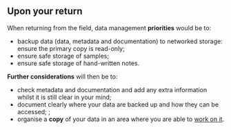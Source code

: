 
## Upon your return

When returning from the field, data management **priorities** would be to: 

* backup data (data, metadata and documentation) to networked storage: ensure the primary copy is read-only;
* ensure safe storage of samples;
* ensure safe storage of hand-written notes.

**Further considerations** will then be to: 

* check metadata and documentation and add any extra information whilst it is still clear in your mind;
* document clearly where your data are backed up and how they can be accessed; ;
* organise a **copy** of your data in an area where you are able to [work on it](#working-on-your-data).



